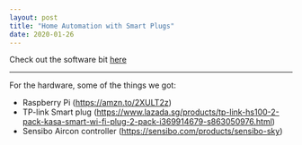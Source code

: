 ```yaml
---
layout: post
title: "Home Automation with Smart Plugs"
date: 2020-01-26
---
```


Check out the software bit <a href="https://www.yinglinglow.com/blog/2019/12/25/home-automation">here</a>

---

For the hardware, some of the things we got:

- Raspberry Pi (https://amzn.to/2XULT2z)
- TP-link Smart plug (https://www.lazada.sg/products/tp-link-hs100-2-pack-kasa-smart-wi-fi-plug-2-pack-i369914679-s863050976.html)
- Sensibo Aircon controller (https://sensibo.com/products/sensibo-sky)

